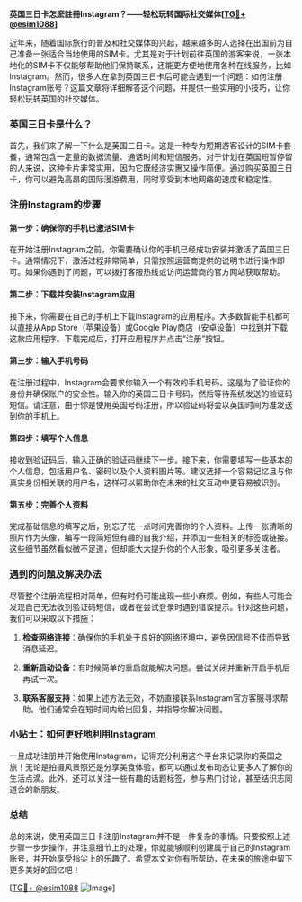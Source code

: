 **英国三日卡怎麽註冊Instagram？——轻松玩转国际社交媒体[[TG💪+ @esim1088](https://t.me/s/esim1088)]**

近年来，随着国际旅行的普及和社交媒体的兴起，越来越多的人选择在出国前为自己准备一张适合当地使用的SIM卡。尤其是对于计划前往英国的游客来说，一张本地化的SIM卡不仅能够帮助他们保持联系，还能更方便地使用各种在线服务，比如Instagram。然而，很多人在拿到英国三日卡后可能会遇到一个问题：如何注册Instagram账号？这篇文章将详细解答这个问题，并提供一些实用的小技巧，让你轻松玩转英国的社交媒体。

### 英国三日卡是什么？

首先，我们来了解一下什么是英国三日卡。这是一种专为短期游客设计的SIM卡套餐，通常包含一定量的数据流量、通话时间和短信服务。对于计划在英国短暂停留的人来说，这种卡片非常实用，因为它既经济实惠又操作简便。通过购买英国三日卡，你可以避免高昂的国际漫游费用，同时享受到本地网络的速度和稳定性。

### 注册Instagram的步骤

#### 第一步：确保你的手机已激活SIM卡

在开始注册Instagram之前，你需要确认你的手机已经成功安装并激活了英国三日卡。通常情况下，激活过程非常简单，只需按照运营商提供的说明书进行操作即可。如果你遇到了问题，可以拨打客服热线或访问运营商的官方网站获取帮助。

#### 第二步：下载并安装Instagram应用

接下来，你需要在自己的手机上下载Instagram的应用程序。大多数智能手机都可以直接从App Store（苹果设备）或Google Play商店（安卓设备）中找到并下载这款应用程序。下载完成后，打开应用程序并点击“注册”按钮。

#### 第三步：输入手机号码

在注册过程中，Instagram会要求你输入一个有效的手机号码。这是为了验证你的身份并确保账户的安全性。输入你的英国三日卡号码，然后等待系统发送的验证码短信。请注意，由于你是使用英国号码注册，所以验证码将会以英国时间为准发送到你的手机上。

#### 第四步：填写个人信息

接收到验证码后，输入正确的验证码继续下一步。接下来，你需要填写一些基本的个人信息，包括用户名、密码以及个人资料图片等。建议选择一个容易记忆且与你真实身份相关联的用户名，这样可以帮助你在未来的社交互动中更容易被识别。

#### 第五步：完善个人资料

完成基础信息的填写之后，别忘了花一点时间完善你的个人资料。上传一张清晰的照片作为头像，编写一段简短但有趣的自我介绍，并添加一些相关的标签或链接。这些细节虽然看似微不足道，但却能大大提升你的个人形象，吸引更多关注者。

### 遇到的问题及解决办法

尽管整个注册流程相对简单，但有时仍可能出现一些小麻烦。例如，有些人可能会发现自己无法收到验证码短信，或者在尝试登录时遇到错误提示。针对这些问题，我们可以采取以下措施：

1. **检查网络连接**：确保你的手机处于良好的网络环境中，避免因信号不佳而导致消息延迟。
   
2. **重新启动设备**：有时候简单的重启就能解决问题。尝试关闭并重新开启手机后再试一次。

3. **联系客服支持**：如果上述方法无效，不妨直接联系Instagram官方客服寻求帮助。他们通常会在短时间内给出回复，并指导你解决问题。

### 小贴士：如何更好地利用Instagram

一旦成功注册并开始使用Instagram，记得充分利用这个平台来记录你的英国之旅！无论是拍摄风景照还是分享美食体验，都可以通过发布动态让更多人了解你的生活点滴。此外，还可以关注一些有趣的话题标签，参与热门讨论，甚至结识志同道合的新朋友。

### 总结

总的来说，使用英国三日卡注册Instagram并不是一件复杂的事情。只要按照上述步骤一步步操作，并注意细节上的处理，你就能够顺利创建属于自己的Instagram账号，并开始享受指尖上的乐趣了。希望本文对你有所帮助，在未来的旅途中留下更多美好的回忆吧！

[[TG💪+ @esim1088](https://t.me/s/esim1088) ![Image](https://i.postimg.cc/4NQfJmqS/Snipaste-2025-05-13-00-14-12.png)]